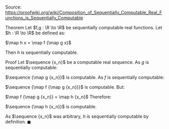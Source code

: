 # 

Source: https://proofwiki.org/wiki/Composition_of_Sequentially_Computable_Real_Functions_is_Sequentially_Computable

Theorem
Let $f,g : \R \to \R$ be sequentially computable real functions.
Let $h : \R \to \R$ be defined as:

$\map h x = \map f {\map g x}$

Then $h$ is sequentially computable.


Proof
Let $\sequence {x_n}$ be a computable real sequence.
As $g$ is sequentially computable:

$\sequence {\map g {x_n}}$
is computable.
As $f$ is sequentially computable:

$\sequence {\map f {\map g {x_n}}}$
is computable.
But:

$\map f {\map g {x_n}} = \map h {x_n}$
Therefore:

$\sequence {\map h {x_n}}$
is computable.

As $\sequence {x_n}$ was arbitrary, $h$ is sequentially computable by definition.
$\blacksquare$





